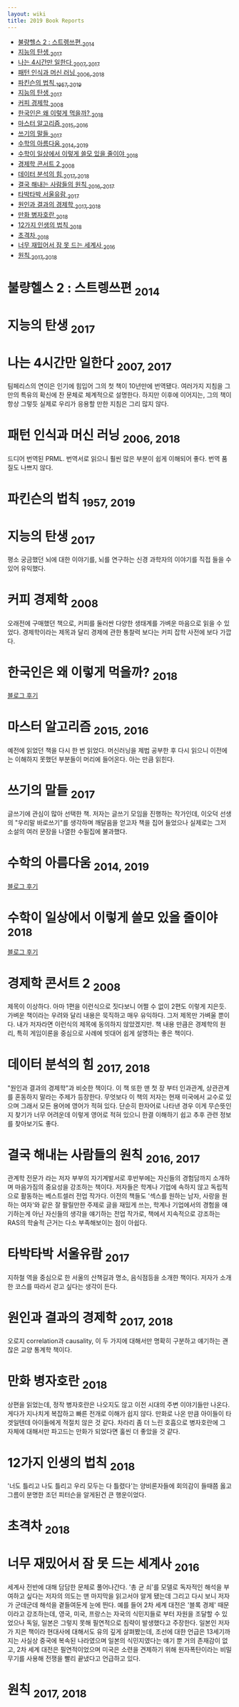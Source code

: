 ```yaml
---
layout: wiki 
title: 2019 Book Reports
---
```


<!-- TOC -->

- [불량헬스 2 : 스트렝쓰편 <sub>2014</sub>](#불량헬스-2--스트렝쓰편-2014)
- [지능의 탄생 <sub>2017</sub>](#지능의-탄생-2017)
- [나는 4시간만 일한다 <sub>2007, 2017</sub>](#나는-4시간만-일한다-2007-2017)
- [패턴 인식과 머신 러닝 <sub>2006, 2018</sub>](#패턴-인식과-머신-러닝-2006-2018)
- [파킨슨의 법칙 <sub>1957, 2019</sub>](#파킨슨의-법칙-1957-2019)
- [지능의 탄생 <sub>2017</sub>](#지능의-탄생-2017-1)
- [커피 경제학 <sub>2008</sub>](#커피-경제학-2008)
- [한국인은 왜 이렇게 먹을까? <sub>2018</sub>](#한국인은-왜-이렇게-먹을까-2018)
- [마스터 알고리즘 <sub>2015, 2016</sub>](#마스터-알고리즘-2015-2016)
- [쓰기의 말들 <sub>2017</sub>](#쓰기의-말들-2017)
- [수학의 아름다움 <sub>2014, 2019</sub>](#수학의-아름다움-2014-2019)
- [수학이 일상에서 이렇게 쓸모 있을 줄이야 <sub>2018</sub>](#수학이-일상에서-이렇게-쓸모-있을-줄이야-2018)
- [경제학 콘서트 2 <sub>2008</sub>](#경제학-콘서트-2-2008)
- [데이터 분석의 힘 <sub>2017, 2018</sub>](#데이터-분석의-힘-2017-2018)
- [결국 해내는 사람들의 원칙 <sub>2016, 2017</sub>](#결국-해내는-사람들의-원칙-2016-2017)
- [타박타박 서울유람 <sub>2017</sub>](#타박타박-서울유람-2017)
- [원인과 결과의 경제학 <sub>2017, 2018</sub>](#원인과-결과의-경제학-2017-2018)
- [만화 병자호란 <sub>2018</sub>](#만화-병자호란-2018)
- [12가지 인생의 법칙 <sub>2018</sub>](#12가지-인생의-법칙-2018)
- [초격차 <sub>2018</sub>](#초격차-2018)
- [너무 재밌어서 잠 못 드는 세계사 <sub>2016</sub>](#너무-재밌어서-잠-못-드는-세계사-2016)
- [원칙 <sub>2017, 2018</sub>](#원칙-2017-2018)

<!-- /TOC -->

# 불량헬스 2 : 스트렝쓰편 <sub>2014</sub> 

# 지능의 탄생 <sub>2017</sub>

# 나는 4시간만 일한다 <sub>2007, 2017</sub>
팀페리스의 연이은 인기에 힘입어 그의 첫 책이 10년만에 번역됐다. 여러가지 지침을 그만의 특유의 확신에 찬 문체로 체계적으로 설명한다. 하지만 이후에 이어지는, 그의 책이 항상 그렇듯 실제로 우리가 응용할 만한 지침은 그리 많지 않다.

# 패턴 인식과 머신 러닝 <sub>2006, 2018</sub>
드디어 번역된 PRML. 번역서로 읽으니 훨씬 많은 부분이 쉽게 이해되어 좋다. 번역 품질도 나쁘지 않다.

# 파킨슨의 법칙 <sub>1957, 2019</sub>

# 지능의 탄생 <sub>2017</sub>
평소 궁금했던 뇌에 대한 이야기를, 뇌를 연구하는 신경 과학자의 이야기를 직접 들을 수 있어 유익했다.

# 커피 경제학 <sub>2008</sub>
오래전에 구매했던 책으로, 커피를 둘러싼 다양한 생태계를 가벼운 마음으로 읽을 수 있었다. 경제학이라는 제목과 달리 경제에 관한 통찰력 보다는 커피 잡학 사전에 보다 가깝다.

# 한국인은 왜 이렇게 먹을까? <sub>2018</sub>
[블로그 후기](http://likejazz.com/post/183638507451/%ED%95%9C%EC%8B%9D%EC%97%90-%EB%8C%80%ED%95%B4-%EC%A2%80-%EB%8D%94-%EC%95%8C%EC%95%84%EB%B3%B4%EA%B3%A0-%EC%8B%B6%EC%96%B4-%EC%A7%91%EC%96%B4%EB%93%A0-%EC%B1%85-%EA%B7%B8%EB%9F%AC%EB%82%98-%EC%9D%8C%EC%8B%9D-%EC%96%98%EA%B8%B0%EA%B0%80-%EC%A0%84%ED%98%80-%EC%97%86%EA%B3%A0-%EC%9D%8C%EC%8B%9D%EC%9D%84)

# 마스터 알고리즘 <sub>2015, 2016</sub>
예전에 읽었던 책을 다시 한 번 읽었다. 머신러닝을 제법 공부한 후 다시 읽으니 이전에는 이해하지 못했던 부분들이 머리에 들어온다. 아는 만큼 읽힌다.

# 쓰기의 말들 <sub>2017</sub>
글쓰기에 관심이 많아 선택한 책. 저자는 글쓰기 모임을 진행하는 작가인데, 이오덕 선생의 "우리말 바로쓰기"를 생각하며 깨달음을 얻고자 책을 집어 들었으나 실제로는 그저 소설의 여러 문장을 나열한 수필집에 불과했다.

# 수학의 아름다움 <sub>2014, 2019</sub>
[블로그 후기](http://likejazz.com/post/183104310187/%EA%B5%B3%EC%9D%B4-%EC%A4%91%EA%B5%AD%EC%B1%85%EC%9D%98-%EB%B2%88%EC%97%AD%EC%84%9C%EA%B9%8C%EC%A7%80-%EC%9D%BD%EC%96%B4%EC%95%BC-%ED%95%98%EB%82%98-%EC%8B%B6%EC%97%88%EC%A7%80%EB%A7%8C-%EC%B9%AD%ED%99%94%EB%8C%80%EB%A5%BC-%EB%82%98%EC%99%80-jhu%EC%97%90%EC%84%9C-%EB%B0%95%EC%82%AC%EB%A5%BC-%EB%B0%9B%EA%B3%A0)

# 수학이 일상에서 이렇게 쓸모 있을 줄이야 <sub>2018</sub>
[블로그 후기](http://likejazz.com/post/183081089741/%EC%95%8C%EA%B3%A0%EB%A6%AC%EC%A6%98-%EC%9D%B8%EC%83%9D%EC%9D%84-%EA%B3%84%EC%82%B0%ED%95%98%EB%8B%A4%EC%99%80-%EB%B9%84%EC%8A%B7%ED%95%98%EA%B2%8C-%EC%9D%BC%EC%83%81%EC%86%8D%EC%9D%98-%EC%88%98%ED%95%99%EC%9D%84-%EB%8B%A4%EB%A3%AC%EB%8B%A4-%EA%B7%B8%EB%9F%AC%EB%82%98-%EC%B1%85-%EB%B6%84%EB%9F%89%EC%97%90-%EB%B9%84%ED%95%B4)

# 경제학 콘서트 2 <sub>2008</sub>
제목이 이상하다. 아마 1편을 이런식으로 짓다보니 어쩔 수 없이 2편도 이렇게 지은듯. 가벼운 책이라는 우려와 달리 내용은 묵직하고 매우 유익하다. 그저 제목만 가벼울 뿐이다. 내가 저자라면 이런식의 제목에 동의하지 않았겠지만. 책 내용 만큼은 경제학의 원리, 특히 게임이론을 중심으로 사례에 빗대어 쉽게 설명하는 좋은 책이다.

# 데이터 분석의 힘 <sub>2017, 2018</sub>
"원인과 결과의 경제학"과 비슷한 책이다. 이 책 또한 맨 첫 장 부터 인과관계, 상관관계를 혼동하지 말라는 주제가 등장한다. 무엇보다 이 책의 저자는 현재 미국에서 교수로 있으며 그래서 모든 용어에 영어가 적혀 있다. 단순히 한자어로 나타낸 경우 이게 무슨뜻인지 찾기가 너무 어려운데 이렇게 영어로 적혀 있으니 한결 이해하기 쉽고 추후 관련 정보를 찾아보기도 좋다.

# 결국 해내는 사람들의 원칙 <sub>2016, 2017</sub>
관계학 전문가 라는 저자 부부의 자기계발서로 후반부에는 자신들의 경험담까지 소개하며 마음가짐의 중요성을 강조하는 책이다. 저자들은 학계나 기업에 속하지 않고 독립적으로 활동하는 베스트셀러 전업 작가다. 이전의 책들도 '섹스를 원하는 남자, 사랑을 원하는 여자'와 같은 잘 팔릴만한 주제로 글을 재밌게 쓰는, 학계나 기업에서의 경험을 얘기하는게 아닌 자신들의 생각을 얘기하는 전업 작가로, 책에서 지속적으로 강조하는 RAS의 학술적 근거는 다소 부족해보이는 점이 아쉽다.

# 타박타박 서울유람 <sub>2017</sub>
지하철 역을 중심으로 한 서울의 산책길과 명소, 음식점등을 소개한 책이다. 저자가 소개한 코스를 따라서 걷고 싶다는 생각이 든다.

# 원인과 결과의 경제학 <sub>2017, 2018</sub>
오로지 correlation과 causality, 이 두 가지에 대해서만 명확히 구분하고 얘기하는 괜찮은 교양 통계학 책이다.

# 만화 병자호란 <sub>2018</sub>
상편을 읽었는데, 정작 병자호란은 나오지도 않고 이전 시대의 주변 이야기들만 나온다. 게다가 지나치게 복잡하고 빠른 전개로 이해가 쉽지 않다. 만화로 나온 만큼 아이들이 타겟일텐데 아이들에게 적절치 않은 것 같다. 차라리 좀 더 느린 호흡으로 병자호란에 그 자체에 대해서만 파고드는 만화가 되었다면 훌씬 더 좋았을 것 같다.

# 12가지 인생의 법칙 <sub>2018</sub>
'너도 틀리고 나도 틀리고 우리 모두는 다 틀렸다'는 양비론자들에 회의감이 들때쯤 옳고 그름이 분명한 조던 피터슨을 알게된건 큰 행운이었다.

# 초격차 <sub>2018</sub>

# 너무 재밌어서 잠 못 드는 세계사 <sub>2016</sub>
세계사 전반에 대해 담담한 문체로 풀어나간다. '총 균 쇠'를 모델로 독자적인 해석을 부여하고 싶다는 저자의 의도는 맨 마지막을 읽고서야 알게 됐는데 그리고 다시 보니 저자가 군데군데 해석을 곁들여둔게 눈에 띈다. 예를 들어 2차 세계 대전은 '블록 경제' 때문이라고 강조하는데, 영국, 미국, 프랑스는 자국의 식민지들로 부터 자원을 조달할 수 있었으나 독일, 일본은 그렇지 못해 필연적으로 침략이 발생했다고 주장한다. 일본인 저자가 지은 책이라 현대사에 대해서도 유의 깊게 살펴봤는데, 조선에 대한 언급은 13세기까지는 사실상 중국에 복속된 나라였으며 일본의 식민지였다는 얘기 뿐 거의 존재감이 없고, 2차 세계 대전은 필연적이었으며 미국은 소련을 견제하기 위해 원자폭탄이라는 비밀무기를 사용해 전쟁을 빨리 끝냈다고 언급하고 있다.

# 원칙 <sub>2017, 2018</sub>
